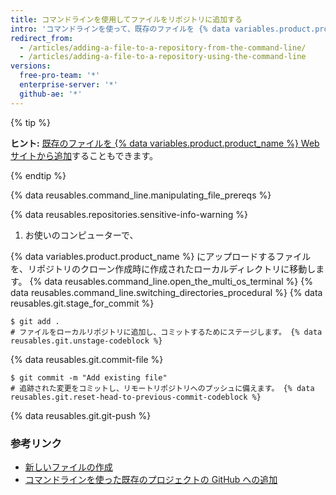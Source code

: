 ```yaml
---
title: コマンドラインを使用してファイルをリポジトリに追加する
intro: 'コマンドラインを使って、既存のファイルを {% data variables.product.product_name %}のリポジトリにアップロードできます。'
redirect_from:
  - /articles/adding-a-file-to-a-repository-from-the-command-line/
  - /articles/adding-a-file-to-a-repository-using-the-command-line
versions:
  free-pro-team: '*'
  enterprise-server: '*'
  github-ae: '*'
---
```


{% tip %}

**ヒント:** [既存のファイルを {% data variables.product.product_name %} Web サイトから追加](/articles/adding-a-file-to-a-repository)することもできます。

{% endtip %}

{% data reusables.command_line.manipulating_file_prereqs %}

{% data reusables.repositories.sensitive-info-warning %}

1. お使いのコンピューターで、

{% data variables.product.product_name %} にアップロードするファイルを、リポジトリのクローン作成時に作成されたローカルディレクトリに移動します。
{% data reusables.command_line.open_the_multi_os_terminal %}
{% data reusables.command_line.switching_directories_procedural %}
{% data reusables.git.stage_for_commit %}
  ```shell
  $ git add .
  # ファイルをローカルリポジトリに追加し、コミットするためにステージします。 {% data reusables.git.unstage-codeblock %}
  ```
{% data reusables.git.commit-file %}
  ```shell
  $ git commit -m "Add existing file"
  # 追跡された変更をコミットし、リモートリポジトリへのプッシュに備えます。 {% data reusables.git.reset-head-to-previous-commit-codeblock %}
  ```
{% data reusables.git.git-push %}

### 参考リンク

- [新しいファイルの作成](/articles/creating-new-files)
- [コマンドラインを使った既存のプロジェクトの GitHub への追加](/articles/adding-an-existing-project-to-github-using-the-command-line)
